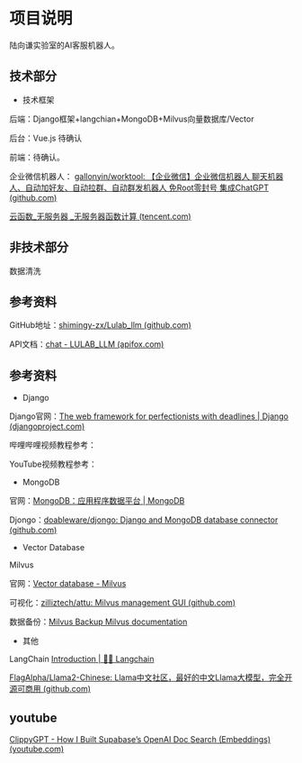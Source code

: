 # 项目说明

陆向谦实验室的AI客服机器人。

## 技术部分

- 技术框架

后端：Django框架+langchian+MongoDB+Milvus向量数据库/Vector

后台：Vue.js  待确认

前端：待确认。

企业微信机器人：
[gallonyin/worktool: 【企业微信】企业微信机器人 聊天机器人、自动加好友、自动拉群、自动群发机器人 免Root零封号 集成ChatGPT (github.com)](https://github.com/gallonyin/worktool)

[云函数_无服务器 _无服务器函数计算 (tencent.com)](https://cloud.tencent.com/product/scf)

## 非技术部分

数据清洗


## 参考资料

GitHub地址：[shimingy-zx/Lulab_llm (github.com)](https://github.com/shimingy-zx/Lulab_llm)

API文档：[chat - LULAB_LLM (apifox.com)](https://apifox.com/apidoc/shared-335af27c-da34-4948-80e9-9da3acbacce4)

## 参考资料

- Django
 
Django官网：[The web framework for perfectionists with deadlines | Django (djangoproject.com)](https://www.djangoproject.com/)

哔哩哔哩视频教程参考：

YouTube视频教程参考：

- MongoDB

官网：[MongoDB：应用程序数据平台 | MongoDB](https://www.mongodb.com/zh-cn)

Djongo：[doableware/djongo: Django and MongoDB database connector (github.com)](https://github.com/doableware/djongo)


- Vector Database

Milvus

官网：[Vector database - Milvus](https://milvus.io/)

可视化：[zilliztech/attu: Milvus management GUI (github.com)](https://github.com/zilliztech/attu)

数据备份：[Milvus Backup Milvus documentation](https://milvus.io/docs/milvus_backup_overview.md)

- 其他

LangChain [Introduction | 🦜️🔗 Langchain](https://python.langchain.com/docs/get_started/introduction.html)


[FlagAlpha/Llama2-Chinese: Llama中文社区，最好的中文Llama大模型，完全开源可商用 (github.com)](https://github.com/FlagAlpha/Llama2-Chinese)


## youtube
[ClippyGPT - How I Built Supabase’s OpenAI Doc Search (Embeddings) (youtube.com)](https://www.youtube.com/watch?v=Yhtjd7yGGGA)

